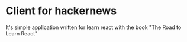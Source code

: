 
# Client for hackernews

It's simple application written for learn react with the book "The Road to Learn React"

